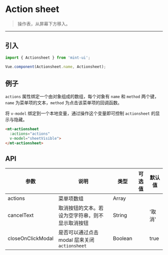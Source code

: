 # Action sheet

> 操作表，从屏幕下方移入。

-------------

## 引入

```javascript
import { Actionsheet } from 'mint-ui';

Vue.component(Actionsheet.name, Actionsheet);
```

## 例子

`actions` 属性绑定一个由对象组成的数组，每个对象有 `name` 和 `method` 两个键，`name` 为菜单项的文本，`method` 为点击该菜单项的回调函数。

将 `v-model` 绑定到一个本地变量，通过操作这个变量即可控制 `actionsheet` 的显示与隐藏。

```html
<mt-actionsheet
  :actions="actions"
  v-model="sheetVisible">
</mt-actionsheet>
```

## API
| 参数 | 说明 | 类型 | 可选值 | 默认值 |
|------|-------|---------|-------|--------|
| actions | 菜单项数组 | Array | | |
| cancelText | 取消按钮的文本。若设为空字符串，则不显示取消按钮 | String | | '取消' |
| closeOnClickModal | 是否可以通过点击 modal 层来关闭 `actionsheet` | Boolean | | true |
